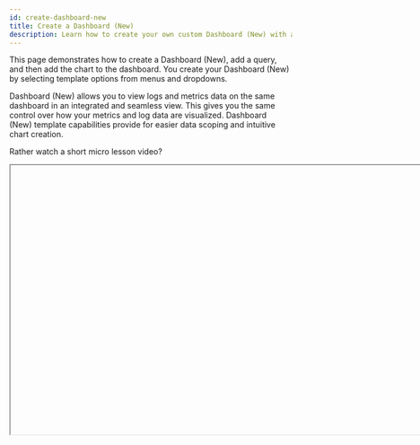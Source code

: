 ```yaml
---
id: create-dashboard-new
title: Create a Dashboard (New)
description: Learn how to create your own custom Dashboard (New) with a panel and query, then customize a chart and add the chart to the dashboard.
---
```


This page demonstrates how to create a Dashboard (New), add a query, and then add the chart to the dashboard. You create your Dashboard (New) by selecting template options from menus and dropdowns.

Dashboard (New) allows you to view logs and metrics data on the same dashboard in an integrated and seamless view. This gives you the same control over how your metrics and log data are visualized. Dashboard (New) template capabilities provide for easier data scoping and intuitive chart creation.

Rather watch a short micro lesson video?

<Iframe url="https://www.youtube.com/embed/A-O_E-NbxN8"
        width="854px"
        height="480px"
        id="myId"
        className="video-container"
        display="initial"
        position="relative"
        allow="accelerometer; autoplay=1; clipboard-write; encrypted-media; gyroscope; picture-in-picture"
        allowfullscreen
        />


## Dashboard Auto-Save

When you rename or add a panel to a dashboard it is automatically saved in your Sumo Logic Personal folder. Likewise, ongoing changes and additions to the dashboard are saved. This ensures the integrity of your work and prevents any loss due to unforeseen interruptions or outages.

## Create a Dashboard (New)

In this step, you create a Dashboard (New), to which you will add panels and customize charts in later steps. You can use the **+ New** button or create a Dashboard (New) directly from the Log Search and Metrics pages.

To create a Dashboard (New) with the **+ New** button, do the following:

1. On the Home page, click **+ New**.  

    ![DataDojo_New_Dashboard.png](/img/dashboards-new/create-dashboard-new/DataDojo_New_Dashboard.png)

1. Select **Dashboard (New)** from the dropdown list.  

    ![new dashboard from new button.png](/img/dashboards-new/create-dashboard-new/new-dashboard-from-new-button.png)

1. Select the Dashboard text field at the top of the window and enter a unique name for your new dashboard.  

    ![Dashboard name.png](/img/dashboards-new/create-dashboard-new/Dashboard-name.png)

### Add a panel  

Now that you have created a new Dashboard (New), you can populate it with panels that visually display your data. This task shows you how to add a panel to your new dashboard and customize the display.

To add a panel to a new Dashboard (New), do the following:

1. Select a panel type by clicking the icon. See [choosing a panel type](/docs/dashboards-new/panels) for details.

    ![panel types.png](/img/dashboards-new/create-dashboard-new/panel-types.png)

1. You are prompted to provide a query.

## Add queries

You can create Log and Metric queries on the same panel.

<Tabs
  className="unique-tabs"
  defaultValue="log"
  values={[
    {label: 'Log Query', value: 'log'},
    {label: 'Metrics Query', value: 'metrics'},
    {label: 'Multiple Query', value: 'multiple'},
  ]}>

<TabItem value="log">

Enter your aggregate [search query](/docs/search/search-query-language/group-aggregate-operators) in the input field and press enter. A few important things to note are:

* Only search results that have been aggregated using a group or aggregate operator can be charted. See [Group or Aggregate Operators](/docs/search/search-query-language/group-aggregate-operators)for a list. 
* By default, the query builder is set to **Logs**. 
* Joining log queries in a separate query is not supported.

![Add log query.png](/img/dashboards-new/create-dashboard-new/Add-log-query.png)

</TabItem>
<TabItem value="metrics">

Click the left-most dropdown option and select **Metrics**. You should be familiar with the basics of creating [metrics queries](/docs/metrics/metrics-queries) to ensure successful results. By default, the query builder is set to **Logs**.

![Metrics selection for query builder.png](/img/dashboards-new/create-dashboard-new/Metrics-selection-for-query-builder.png)

To create a metrics query utilize the [Metrics Explorer](../metrics/metrics-queries/metrics-explorer.md).

</TabItem>
<TabItem value="multiple">

To add another query to a panel click the plus **+** icon on the last query row. Each query is assigned a letter for reference.

![add query.png](/img/dashboards-new/create-dashboard-new/add-query.png)

</TabItem>
</Tabs>

## Modify Chart

You can customize a chart on a dashboard panel in a variety of ways. To include changing the chart type to analyze the data in another format. See [Modify a Chart](./panels/modify-chart.md) for
details on all the available options.

## Add to Dashboard

Click the **Add to Dashboard** button on the top right of the window to add the panel to your dashboard.  

![Add to Dashboard button.png](/img/dashboards-new/create-dashboard-new/Add-to-Dashboard-button.png)

That's it, start using your Dashboard (New).  

## Delete a Panel

You can delete a panel that you no longer need.

1. Go to the Dashboard (New) in Sumo Logic that has the panel you want to delete.
1. Hover the cursor over the **Details** icon to display the pop-up menu.  

    ![details option.png](/img/dashboards-new/panels/delete-panel/details-option.png)

1. Select **Delete**.  

    ![delete a panel.png](/img/dashboards-new/panels/delete-panel/delete-a-panel.png)

## Log Search page

To create a Dashboard (New) from the [Log Search page](/docs/search):

1. From the Log Search page click the **Add to Dashboard** button on the Aggregates tab after running your aggregate query you want to add to a Dashboard (New) panel.  

    ![Add to dashboard new logs.png](/img/dashboards-new/create-dashboard-new/Add-to-dashboard-new-logs.png)

1. In the **Add Panel to Dashboard** window provide a **Panel Title** and a name for the **Dashboard**. Once the name is entered you will have an option to select **Create New Dashboard** with your name. Select that option.  

    ![Enter dashboard new name logs.png](/img/dashboards-new/create-dashboard-new/Enter-dashboard-new-name-logs.png)

1. In the updated window toggle the **Create as Dashboard (New)** option.  

    ![Create new dashboard new from search page.png](/img/dashboards-new/create-dashboard-new/Create-new-dashboard-new-from-search-page.png)

1. Click **Add** and your new Dashboard (New) is created.

## Metrics page

To create a Dashboard (New) from the [Metrics page](/docs/metrics/metrics-queries):

1. From the Metrics page click the **Add to Dashboard** button on the [Metrics Explorer](../metrics/metrics-queries/metrics-explorer.md).  

    ![metrics explorer add to dashboard.png](/img/dashboards-new/create-dashboard-new/metrics-explorer-add-to-dashboard.png)

1. In the **Add Panel to Dashboard** window provide a **Panel Title** and a name for the **Dashboard**. Once the name is entered you will have an option to select **Create New Dashboard** with your name. Select that option.  

    ![Enter dashboard new name logs.png](/img/dashboards-new/create-dashboard-new/Enter-dashboard-new-name-logs.png)

1. In the updated window toggle the **Create as Dashboard (New)** option.  

    ![Create new dashboard new from search page.png](/img/dashboards-new/create-dashboard-new/Create-new-dashboard-new-from-search-page.png)

1. Click **Add** and your new Dashboard (New) is created.


import Iframe from 'react-iframe';
import Tabs from '@theme/Tabs';
import TabItem from '@theme/TabItem';

